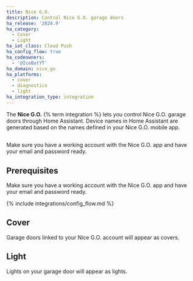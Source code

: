 ```yaml
---
title: Nice G.O.
description: Control Nice G.O. garage doors
ha_release: '2024.9'
ha_category:
  - Cover
  - Light
ha_iot_class: Cloud Push
ha_config_flow: true
ha_codeowners:
  - '@IceBotYT'
ha_domain: nice_go
ha_platforms:
  - cover
  - diagnostics
  - light
ha_integration_type: integration
---
```


The **Nice G.O.** {% term integration %} lets you control Nice G.O. garage doors through Home Assistant. Device names in Home Assistant are generated based on the names defined in your Nice G.O. mobile app.

##
Make sure you have a working account with the Nice G.O. app and have your email and password ready.
## Prerequisites

Make sure you have a working account with the Nice G.O. app and have your email and password ready.

{% include integrations/config_flow.md %}

## Cover

Garage doors linked to your Nice G.O. account will appear as covers.

## Light

Lights on your garage door will appear as lights.
